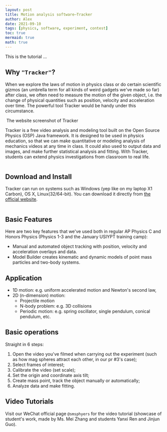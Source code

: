 ```yaml
---
layout: post
title: Motion analysis software—Tracker
author: Alex
date: 2021-09-10
tags: [physics, software, experiment, contest]
toc: true
mermaid: true
math: true
---
```


This is the tutorial ...

## Why `"Tracker"`?

When we explore the laws of motion in physics class or do certain scientific gizmos (an umbrella term for all kinds of weird gadgets we've made so far) after class, we often need to measure the motion of the given object, i.e. the change of physical quantities such as position, velocity and acceleration over time. The powerful tool Tracker would be handy under this circumstance.

![]()
The website screenshot of Tracker

Tracker is a free video analysis and modeling tool built on the Open Source Physics (OSP) Java framework. It is designed to be used in physics education, so that we can make quantitative or modeling analysis of mechanics videos at any time in class. It could also used to output data and images, and make further statistical analysis and fitting. With Tracker, students can extend physics investigations from classroom to real life.

![]()

## Download and Install

Tracker can run on systems such as Windows (yep like on my laptop X1 Carbon), OS X, Linux(32/64-bit). You can download it directly from [the official website](https://physlets.org/tracker/).

![]()

## Basic Features

Here are two key features that we've used both in regular AP Physics C and Honors Physics (Physics 1-3 and the January USIYPT training camp):
- Manual and automated object tracking with position, velocity and acceleration overlays and data.
- Model Builder creates kinematic and dynamic models of point mass particles and two-body systems.

## Application

- 1D motion: e.g. uniform accelerated motion and Newton's second law,
- 2D (n-dimension) motion: 
	- Projectile motion
	- N-body problem: e.g. 3D collisions
	- Periodic motion: e.g. spring oscillator, single pendulum, conical pendulum, etc.

## Basic operations

Straight in 6 steps:
1. Open the video you've filmed when carrying out the experiment (such as how mag spheres attract each other, in our pr #3's case);
2. Select frames of interest;
3. Calibrate the video (set scale);
4. Set the origin and coordinate axis tilt;
5. Create mass point, track the object manually or automatically;
6. Analyze data and make fitting.

## Video Tutorials

Visit our WeChat official page `@smsphyers` for the video tutorial (showcase of student's work, made by Ms. Mei Zhang and students Yanxi Ren and Jinjun Guo).
